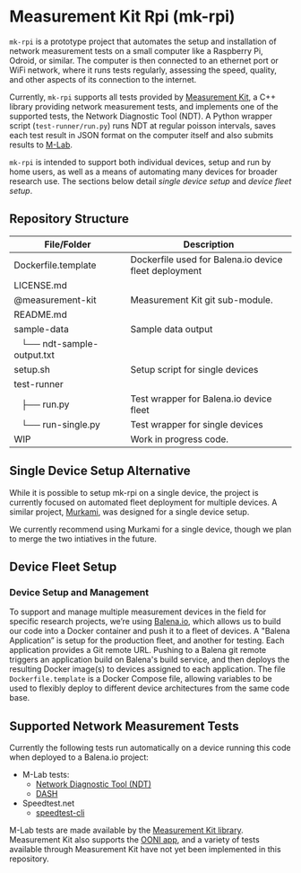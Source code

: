 # Measurement Kit Rpi (mk-rpi)

`mk-rpi` is a prototype project that automates the setup and installation of network measurement tests on a small computer like a Raspberry Pi, Odroid, or similar. The computer is then connected to an ethernet port or WiFi network, where it runs tests regularly, assessing the speed, quality, and other aspects of its connection to the internet.

Currently, `mk-rpi` supports all tests provided by [Measurement Kit](https://github.com/measurement-kit/measurement-kit), a C++ library providing network measurement tests, and implements one of the supported tests, the Network Diagnostic Tool (NDT). A Python wrapper script (`test-runner/run.py`) runs NDT at regular poisson intervals, saves each test result in JSON format on the computer itself and also submits results to [M-Lab](https://measurementlab.net).

`mk-rpi` is intended to support both individual devices, setup and run by home users, as well as a means of automating many devices for broader research use. The sections below detail _single device setup_ and _device fleet setup_.

## Repository Structure

| File/Folder                  | Description |
|------------------------------|-------------|
| Dockerfile.template          | Dockerfile used for Balena.io device fleet deployment |
| LICENSE.md                   |  |
| @measurement-kit             | Measurement Kit git sub-module. |
| README.md                    |  |
| sample-data                  | Sample data output | 
|   └── ndt-sample-output.txt  |  |
| setup.sh                     | Setup script for single devices |
| test-runner                  |  |
|   ├── run.py                 | Test wrapper for Balena.io device fleet |
|   └── run-single.py          | Test wrapper for single devices |
| WIP                          | Work in progress code. |

## Single Device Setup Alternative

While it is possible to setup mk-rpi on a single device, the project is currently focused on automated fleet deployment for multiple devices. A similar project, [Murkami](https://github.com/m-lab/murakami), was designed for a single device setup.

We currently recommend using Murkami for a single device, though we plan to merge the two intiatives in the future. 

## Device Fleet Setup

### Device Setup and Management

To support and manage multiple measurement devices in the field for specific research projects, we’re using [Balena.io](https://balena.io), which allows us to build our code into a Docker container and push it to a fleet of devices. A "Balena Application” is setup for the production fleet, and another for testing. Each application provides a Git remote URL. Pushing to a Balena git remote triggers an application build on Balena's build service, and then deploys the resulting Docker image(s) to devices assigned to each application. The file `Dockerfile.template` is a Docker Compose file, allowing variables to be used to flexibly deploy to different device architectures from the same code base.

## Supported Network Measurement Tests

Currently the following tests run automatically on a device running this code when deployed to a Balena.io project:

* M-Lab tests:
  * [Network Diagnostic Tool (NDT)](https://www.measurementlab.net/tests/ndt/)
  * [DASH](https://dl.acm.org/citation.cfm?id=2563671)
* Speedtest.net
  * [speedtest-cli](https://github.com/sivel/speedtest-cli)

M-Lab tests are made available by the [Measurement Kit library](https://measurement-kit.github.io). Measurement Kit also supports the [OONI app](https://ooni.torproject.org/nettest/), and a variety of tests available through Measurement Kit have not yet been implemented in this repository.
